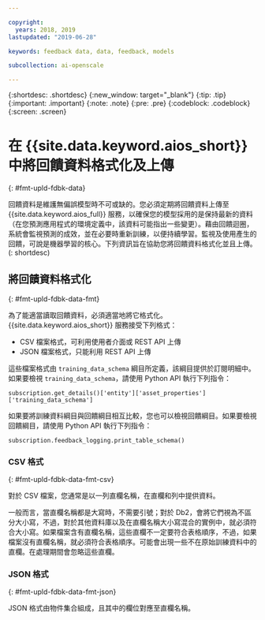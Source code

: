 ```yaml
---

copyright:
  years: 2018, 2019
lastupdated: "2019-06-28"

keywords: feedback data, data, feedback, models

subcollection: ai-openscale

---
```


{:shortdesc: .shortdesc}
{:new_window: target="_blank"}
{:tip: .tip}
{:important: .important}
{:note: .note}
{:pre: .pre}
{:codeblock: .codeblock}
{:screen: .screen}

# 在 {{site.data.keyword.aios_short}} 中將回饋資料格式化及上傳
{: #fmt-upld-fdbk-data}

回饋資料是維護無偏誤模型時不可或缺的。您必須定期將回饋資料上傳至 {{site.data.keyword.aios_full}} 服務，以確保您的模型採用的是保持最新的資料（在您預測應用程式的環境定義中，該資料可能指出一些變更）。藉由回饋迴圈，系統會監視預測的成效，並在必要時重新訓練，以便持續學習。監視及使用產生的回饋，可說是機器學習的核心。下列資訊旨在協助您將回饋資料格式化並且上傳。
(: shortdesc)

## 將回饋資料格式化
{: #fmt-upld-fdbk-data-fmt}

為了能適當讀取回饋資料，必須適當地將它格式化。{{site.data.keyword.aios_short}} 服務接受下列格式：

- CSV 檔案格式，可利用使用者介面或 REST API 上傳
- JSON 檔案格式，只能利用 REST API 上傳

這些檔案格式由 `training_data_schema` 綱目所定義，該綱目提供於訂閱明細中。如果要檢視 `training_data_schema`，請使用 Python API 執行下列指令：

```
subscription.get_details()['entity']['asset_properties']['training_data_schema']
```

如果要將訓練資料綱目與回饋綱目相互比較，您也可以檢視回饋綱目。如果要檢視回饋綱目，請使用 Python API 執行下列指令：

```
subscription.feedback_logging.print_table_schema()
```


### CSV 格式
{: #fmt-upld-fdbk-data-fmt-csv}

對於 CSV 檔案，您通常是以一列直欄名稱，在直欄和列中提供資料。

一般而言，當直欄名稱都是大寫時，不需要引號；對於 Db2，會將它們視為不區分大小寫，不過，對於其他資料庫以及在直欄名稱大小寫混合的實例中，就必須符合大小寫。如果檔案含有直欄名稱，這些直欄不一定要符合表格順序，不過，如果檔案沒有直欄名稱，就必須符合表格順序。可能會出現一些不在原始訓練資料中的直欄。在處理期間會忽略這些直欄。


### JSON 格式
{: #fmt-upld-fdbk-data-fmt-json}

JSON 格式由物件集合組成，且其中的欄位對應至直欄名稱。

